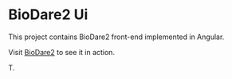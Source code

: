 # BioDare2 Ui

This project contains BioDare2 front-end implemented in Angular.

Visit [BioDare2](https://biodare2.ed.ac.uk) to see it in action. 

T.
